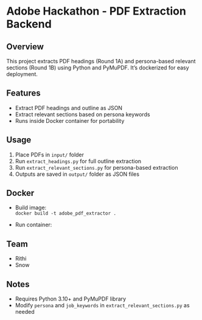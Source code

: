 # Adobe Hackathon - PDF Extraction Backend

## Overview
This project extracts PDF headings (Round 1A) and persona-based relevant sections (Round 1B) using Python and PyMuPDF. It’s dockerized for easy deployment.

## Features
- Extract PDF headings and outline as JSON  
- Extract relevant sections based on persona keywords  
- Runs inside Docker container for portability

## Usage
1. Place PDFs in `input/` folder  
2. Run `extract_headings.py` for full outline extraction  
3. Run `extract_relevant_sections.py` for persona-based extraction  
4. Outputs are saved in `output/` folder as JSON files

## Docker
- Build image:  
  `docker build -t adobe_pdf_extractor .`

- Run container:  

## Team
- Rithi  
- Snow

## Notes
- Requires Python 3.10+ and PyMuPDF library  
- Modify `persona` and `job_keywords` in `extract_relevant_sections.py` as needed
